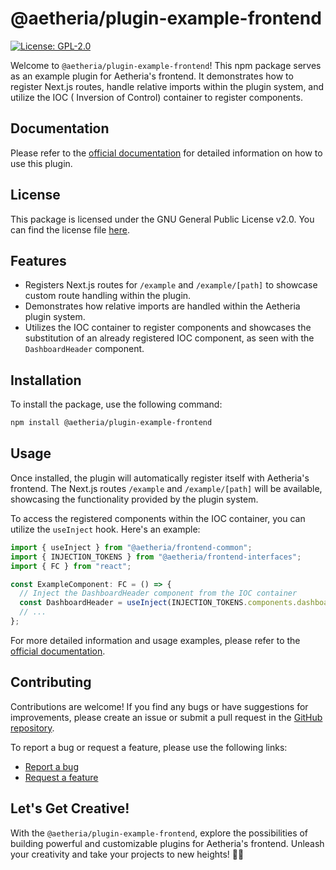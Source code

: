 # @aetheria/plugin-example-frontend

[![License: GPL-2.0](https://img.shields.io/badge/License-GPL--2.0-blue.svg)](https://github.com/override-sh/aetheria-frontend/blob/main/LICENSE)

Welcome to `@aetheria/plugin-example-frontend`! This npm package serves as an example plugin for Aetheria's frontend. It
demonstrates how to register Next.js routes, handle relative imports within the plugin system, and utilize the IOC (
Inversion of Control) container to register components.

## Documentation

Please refer to the [official documentation](https://aetheria-docs.override.sh/plugins/example-frontend) for detailed
information on how to use this plugin.

## License

This package is licensed under the GNU General Public License v2.0. You can find the license
file [here](https://github.com/override-sh/aetheria-frontend/blob/main/LICENSE).

## Features

- Registers Next.js routes for `/example` and `/example/[path]` to showcase custom route handling within the plugin.
- Demonstrates how relative imports are handled within the Aetheria plugin system.
- Utilizes the IOC container to register components and showcases the substitution of an already registered IOC
  component, as seen with the `DashboardHeader` component.

## Installation

To install the package, use the following command:

```bash
npm install @aetheria/plugin-example-frontend
```

## Usage

Once installed, the plugin will automatically register itself with Aetheria's frontend. The Next.js routes `/example`
and `/example/[path]` will be available, showcasing the functionality provided by the plugin system.

To access the registered components within the IOC container, you can utilize the `useInject` hook. Here's an example:

```typescript
import { useInject } from "@aetheria/frontend-common";
import { INJECTION_TOKENS } from "@aetheria/frontend-interfaces";
import { FC } from "react";

const ExampleComponent: FC = () => {
  // Inject the DashboardHeader component from the IOC container
  const DashboardHeader = useInject(INJECTION_TOKENS.components.dashboard_header);
  // ...
};
```

For more detailed information and usage examples, please refer to
the [official documentation](https://aetheria-docs.override.sh/plugins/example-frontend).

## Contributing

Contributions are welcome! If you find any bugs or have suggestions for improvements, please create an issue or submit a
pull request in the [GitHub repository](https://github.com/override-sh/aetheria-frontend).

To report a bug or request a feature, please use the following links:

- [Report a bug](https://github.com/override-sh/aetheria-frontend/issues/new?assignees=&labels=bug&projects=&template=bug_report.md&title=%5B%40aetheria%2Fplugin-example-frontend%5D%20BUG_TITLE)
- [Request a feature](https://github.com/override-sh/aetheria-frontend/issues/new?assignees=&labels=enhancement&projects=&template=feature_request.md&title=%5B%40aetheria%2Fplugin-example-frontend%5D%20FEATURE_TITLE)

## Let's Get Creative!

With the `@aetheria/plugin-example-frontend`, explore the possibilities of building powerful and customizable plugins
for Aetheria's frontend. Unleash your creativity and take your projects to new heights! 🚀✨
